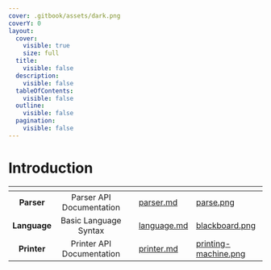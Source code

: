 ```yaml
---
cover: .gitbook/assets/dark.png
coverY: 0
layout:
  cover:
    visible: true
    size: full
  title:
    visible: false
  description:
    visible: false
  tableOfContents:
    visible: false
  outline:
    visible: false
  pagination:
    visible: false
---
```


# Introduction

<table data-view="cards"><thead><tr><th align="center"></th><th align="center"></th><th align="center"></th><th data-hidden data-card-target data-type="content-ref"></th><th data-hidden data-card-cover data-type="files"></th></tr></thead><tbody><tr><td align="center"><strong>Parser</strong></td><td align="center">Parser API Documentation</td><td align="center"></td><td><a href="parser.md">parser.md</a></td><td><a href=".gitbook/assets/parse.png">parse.png</a></td></tr><tr><td align="center"><strong>Language</strong></td><td align="center">Basic Language Syntax</td><td align="center"></td><td><a href="language.md">language.md</a></td><td><a href=".gitbook/assets/blackboard.png">blackboard.png</a></td></tr><tr><td align="center"><strong>Printer</strong></td><td align="center">Printer API Documentation</td><td align="center"></td><td><a href="printer.md">printer.md</a></td><td><a href=".gitbook/assets/printing-machine.png">printing-machine.png</a></td></tr></tbody></table>
